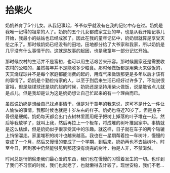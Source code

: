 # 拾柴火

奶奶养育了5个儿女。从我记事起，爷爷似乎就没有在我的记忆中存在过。奶奶是我唯一记得的祖辈的人了。奶奶的五个儿女都成家立业的早，也是从我开始记事儿开始，我最小的姑姑也已经成家了。因此在我的童年记忆中，奶奶很就算是享受天伦之乐了。那时候奶奶已经没有的田地，田地都分给了大爷家和我家，所以奶奶是几乎没有什么事情干的。这就是故事的起因，也是我童年一部分记忆开始。

那时候农村的生活并不是富裕，也可以用生活艰苦来形容。那时候国家还是需要收农村的公粮的，虽然每年并不是能收多少粮食。那时候做饭都是用柴火来做饭的，天天烧煤球并不是每个家庭都能消费的起的，用煤气来做饭那更是多年以后才该有的事情了。奶奶是个勤俭持家的人，以至于到后来生活已经好过许多了，不能说很富裕，但是烧煤球还是烧的起的时候，奶奶还是坚持用柴火做饭，说是能省点儿就是点儿。但是我却是认为这是奶奶想让自己忙起来的有一个理由而已。

虽然说奶奶是想给自己找点事情干，但是对于童年的我来说，这可不是什么一件让人愉快的事情。我那时候也就是十岁左右的样子。奶奶也将近70岁了。但是身子骨很是硬朗。奶奶每天都会出门去树林里面用耙子把树上掉落的叶子堆在一起，然后等我放学了，就叫上我，然后再拉上一个板车，将成堆的树叶推回家中。事情就是这么枯燥，但是奶奶似乎很享受其中的乐趣。就这样，日子就在车子的两个轱辘上悄悄溜走。家里堆积的树叶也越来越高。我也在一星期帮着拉一车树叶，慢慢的变成了一个月，然后又慢慢的变成了一个学期，到后来，奶奶再也不去拾树叶。时至今日，回到家中仍然能够见到那还没有烧完的树叶，物是人非，不禁潸然。

时间总是悄悄偷走我们最心爱的东西，我们也在慢慢的习惯着发生的一切。也许到了我们不习惯的时候，我们也就老了，也就懒得去计较了。现世安稳，我们不老...